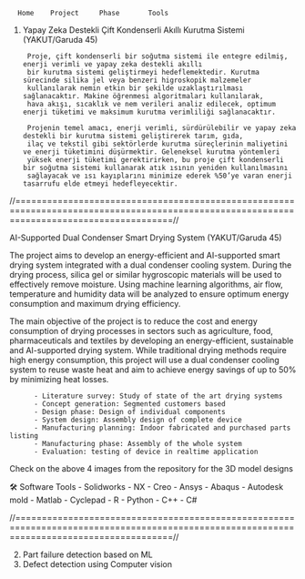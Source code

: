 
      Home    Project     Phase       Tools 
      
1. Yapay Zeka Destekli Çift Kondenserli Akıllı Kurutma Sistemi    (YAKUT/Garuda 45)

        Proje, çift kondenserli bir soğutma sistemi ile entegre edilmiş, enerji verimli ve yapay zeka destekli akıllı 
        bir kurutma sistemi geliştirmeyi hedeflemektedir. Kurutma sürecinde silika jel veya benzeri higroskopik malzemeler 
        kullanılarak nemin etkin bir şekilde uzaklaştırılması sağlanacaktır. Makine öğrenmesi algoritmaları kullanılarak, 
        hava akışı, sıcaklık ve nem verileri analiz edilecek, optimum enerji tüketimi ve maksimum kurutma verimliliği sağlanacaktır. 
        
        Projenin temel amacı, enerji verimli, sürdürülebilir ve yapay zeka destekli bir kurutma sistemi geliştirerek tarım, gıda, 
        ilaç ve tekstil gibi sektörlerde kurutma süreçlerinin maliyetini ve enerji tüketimini düşürmektir. Geleneksel kurutma yöntemleri 
        yüksek enerji tüketimi gerektirirken, bu proje çift kondenserli bir soğutma sistemi kullanarak atık ısının yeniden kullanılmasını 
        sağlayacak ve ısı kayıplarını minimize ederek %50’ye varan enerji tasarrufu elde etmeyi hedefleyecektir.
//==========================================================================================================================================//

AI-Supported Dual Condenser Smart Drying System (YAKUT/Garuda 45)

The project aims to develop an energy-efficient and AI-supported smart drying system integrated with a dual condenser cooling system. During the 
drying process, silica gel or similar hygroscopic materials will be used to effectively remove moisture. Using machine learning algorithms, air flow, 
temperature and humidity data will be analyzed to ensure optimum energy consumption and maximum drying efficiency.

The main objective of the project is to reduce the cost and energy consumption of drying processes in sectors such as agriculture, food, pharmaceuticals 
and textiles by developing an energy-efficient, sustainable and AI-supported drying system. While traditional drying methods require high energy consumption, 
this project will use a dual condenser cooling system to reuse waste heat and aim to achieve energy savings of up to 50% by minimizing heat losses.
        
          - Literature survey: Study of state of the art drying systems 
          - Concept generation: Segmented customers based 
          - Design phase: Design of individual components 
          - System design: Assembly design of complete device 
          - Manufacturing planning: Indoor fabricated and purchased parts listing 
          - Manufacturing phase: Assembly of the whole system 
          - Evaluation: testing of device in realtime application 

Check on the above 4 images from the repository for the 3D model designs 

  
 🛠️ Software Tools
      - Solidworks 
      - NX 
      - Creo 
      - Ansys 
      - Abaqus 
      - Autodesk mold 
      - Matlab 
      - Cyclepad 
      - R 
      - Python 
      - C++ 
      - C# 

//==========================================================================================================================================//
  
   2. Part failure detection based on ML</h3>
   3. Defect detection using Computer vision</h3>
  

